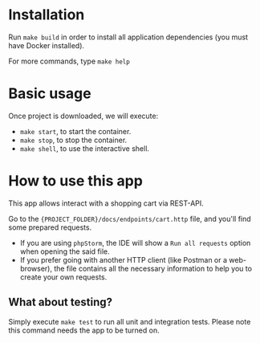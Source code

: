 # Installation
Run `make build` in order to install all application dependencies (you must have Docker installed).

For more commands, type `make help`

# Basic usage

Once project is downloaded, we will execute:
- `make start`, to start the container.
- `make stop`, to stop the container.
- `make shell`, to use the interactive shell.

# How to use this app
This app allows interact with a shopping cart via REST-API.

Go to the `{PROJECT_FOLDER}/docs/endpoints/cart.http` file, and you'll find some prepared requests.
- If you are using `phpStorm`, the IDE will show a `Run all requests` option when opening the said file.
- If you prefer going with another HTTP client (like Postman or a web-browser), the file contains all the necessary information to help you to create your own requests.

## What about testing?
Simply execute `make test` to run all unit and integration tests. Please note this command needs the app to be turned on.
